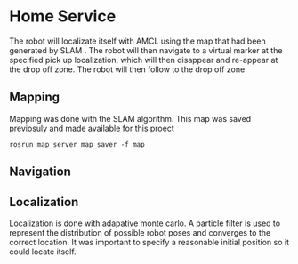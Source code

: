 # Home Service
 
The robot will localizate itself with AMCL using the map that had been generated by SLAM . 
The robot will then navigate to a virtual marker at the specified pick up localization, which will then disappear and re-appear at the drop off zone. The robot will then follow to the drop off zone

## Mapping
 Mapping was  done with the SLAM algorithm. This map was saved previosuly and made available for this proect

``` rosrun map_server map_saver -f map ```

## Navigation 
## Localization
Localization is done with adapative monte carlo. A particle filter is used to represent the distribution of possible robot poses and converges to the correct location. It was important to specify a reasonable initial position so it could locate itself.


